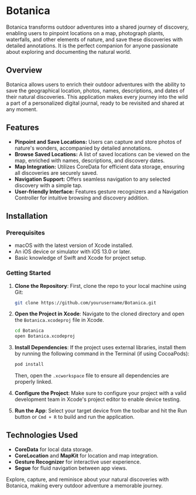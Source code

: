 # Botanica

Botanica transforms outdoor adventures into a shared journey of discovery, enabling users to pinpoint locations on a map, photograph plants, waterfalls, and other elements of nature, and save these discoveries with detailed annotations. It is the perfect companion for anyone passionate about exploring and documenting the natural world.

## Overview

Botanica allows users to enrich their outdoor adventures with the ability to save the geographical location, photos, names, descriptions, and dates of their natural discoveries. This application makes every journey into the wild a part of a personalized digital journal, ready to be revisited and shared at any moment.

## Features

- **Pinpoint and Save Locations:** Users can capture and store photos of nature's wonders, accompanied by detailed annotations.
- **Browse Saved Locations:** A list of saved locations can be viewed on the map, enriched with names, descriptions, and discovery dates.
- **Map Integration:** Utilizes CoreData for efficient data storage, ensuring all discoveries are securely saved.
- **Navigation Support:** Offers seamless navigation to any selected discovery with a simple tap.
- **User-friendly Interface:** Features gesture recognizers and a Navigation Controller for intuitive browsing and discovery addition.

## Installation

### Prerequisites

- macOS with the latest version of Xcode installed.
- An iOS device or simulator with iOS 13.0 or later.
- Basic knowledge of Swift and Xcode for project setup.

### Getting Started

1. **Clone the Repository**: First, clone the repo to your local machine using Git:

    ```bash
    git clone https://github.com/yourusername/Botanica.git
    ```

2. **Open the Project in Xcode**: Navigate to the cloned directory and open the `Botanica.xcodeproj` file in Xcode.

    ```bash
    cd Botanica
    open Botanica.xcodeproj
    ```

3. **Install Dependencies**: If the project uses external libraries, install them by running the following command in the Terminal (if using CocoaPods):

    ```bash
    pod install
    ```

    Then, open the `.xcworkspace` file to ensure all dependencies are properly linked.

4. **Configure the Project**: Make sure to configure your project with a valid development team in Xcode's project editor to enable device testing.

5. **Run the App**: Select your target device from the toolbar and hit the Run button or `Cmd + R` to build and run the application.

## Technologies Used

- **CoreData** for local data storage.
- **CoreLocation** and **MapKit** for location and map integration.
- **Gesture Recognizer** for interactive user experience.
- **Segue** for fluid navigation between app views.

Explore, capture, and reminisce about your natural discoveries with Botanica, making every outdoor adventure a memorable journey.

